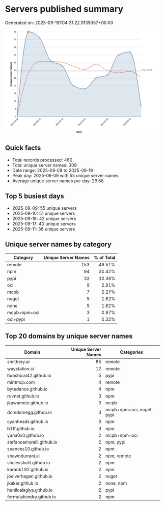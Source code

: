 # Servers published summary

Generated on: 2025-09-19T04:31:22.9135057+00:00

![Unique servers per day](servers-per-day.svg)

## Quick facts
- Total records processed: 460
- Total unique server names: 309
- Date range: 2025-09-08 to 2025-09-19
- Peak day: 2025-09-09 with 55 unique server names
- Average unique server names per day: 29.58

## Top 5 busiest days
- 2025-09-09: 55 unique servers
- 2025-09-10: 51 unique servers
- 2025-09-18: 42 unique servers
- 2025-09-17: 40 unique servers
- 2025-09-11: 36 unique servers

## Unique server names by category

| Category | Unique Server Names | % of Total |
|----------|---------------------:|-----------:|
| remote | 153 | 49.51% |
| npm | 94 | 30.42% |
| pypi | 32 | 10.36% |
| oci | 9 | 2.91% |
| mcpb | 7 | 2.27% |
| nuget | 5 | 1.62% |
| none | 5 | 1.62% |
| mcpb+npm+oci | 3 | 0.97% |
| oci+pypi | 1 | 0.32% |

## Top 20 domains by unique server names

| Domain | Unique Server Names | Categories |
|--------|---------------------:|------------|
| smithery.ai | 85 | remote |
| waystation.ai | 12 | remote |
| huoshuiai42.github.io | 5 | pypi |
| mintmcp.com | 4 | remote |
| bytedance.github.io | 4 | npm |
| ruvnet.github.io | 3 | npm |
| jkawamoto.github.io | 3 | mcpb |
| domdomegg.github.io | 3 | mcpb+npm+oci, nuget, pypi |
| cyanheads.github.io | 3 | npm |
| b1ff.github.io | 3 | npm |
| yuna0x0.github.io | 2 | mcpb+npm+oci |
| stefanoamorelli.github.io | 2 | npm, pypi |
| spences10.github.io | 2 | npm |
| shawndurrani.ai | 2 | npm, remote |
| shalevshalit.github.io | 2 | npm |
| karanb192.github.io | 2 | npm |
| joelverhagen.github.io | 2 | nuget |
| jkakar.github.io | 2 | none, npm |
| henilcalagiya.github.io | 2 | pypi |
| formulahendry.github.io | 2 | npm |
